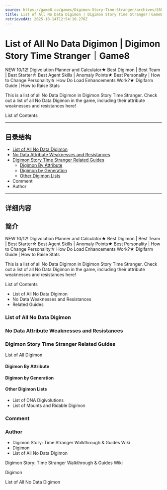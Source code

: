```yaml
---
source: https://game8.co/games/Digimon-Story-Time-Stranger/archives/555439
title: List of All No Data Digimon | Digimon Story Time Stranger｜Game8
retrievedAt: 2025-10-14T12:54:10.276Z
---
```


# List of All No Data Digimon | Digimon Story Time Stranger｜Game8

NEW 10/12! Digivolution Planner and Calculator★ Best Digimon | Best Team | Best Starter☆ Best Agent Skills | Anomaly Points★ Best Personality | How to Change Personality☆ How Do Load Enhancements Work?★ Digifarm Guide | How to Raise Stats

This is a list of all No Data Digimon in Digimon Story Time Stranger. Check out a list of all No Data Digimon in the game, including their attribute weaknesses and resistances here!

List of Contents

---

## 目录结构

  - [List of All No Data Digimon](#hl_1)
  - [No Data Attribute Weaknesses and Resistances](#hl_2)
  - [Digimon Story Time Stranger Related Guides](#hl_3)
    - [Digimon By Attribute](#hm_1)
    - [Digimon by Generation](#hm_2)
    - [Other Digimon Lists](#hm_3)
  - Comment
  - Author

---

## 详细内容

## 简介

NEW 10/12! Digivolution Planner and Calculator★ Best Digimon | Best Team | Best Starter☆ Best Agent Skills | Anomaly Points★ Best Personality | How to Change Personality☆ How Do Load Enhancements Work?★ Digifarm Guide | How to Raise Stats

This is a list of all No Data Digimon in Digimon Story Time Stranger. Check out a list of all No Data Digimon in the game, including their attribute weaknesses and resistances here!

List of Contents

- List of All No Data Digimon
- No Data Weaknesses and Resistances
- Related Guides

### List of All No Data Digimon



### No Data Attribute Weaknesses and Resistances



### Digimon Story Time Stranger Related Guides

List of All Digimon

#### Digimon By Attribute



#### Digimon by Generation



#### Other Digimon Lists

- List of DNA Digivolutions
- List of Mounts and Ridable Digimon

### Comment



### Author

- Digimon Story: Time Stranger Walkthrough & Guides Wiki
- Digimon
- List of All No Data Digimon

Digimon Story: Time Stranger Walkthrough & Guides Wiki

Digimon

List of All No Data Digimon
